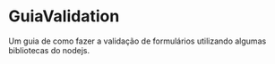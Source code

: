 # GuiaValidation
Um guia de como fazer a validação de formulários utilizando algumas bibliotecas do nodejs.
